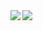 <a href="https://github.com/anuraghazra/github-readme-stats">
  <img align="left" src="https://github-readme-stats.vercel.app/api?username=TakumaIkeda&count_private=true&show_icons=true&include_all_commits=true" />
</a>
<a href="https://github.com/anuraghazra/github-readme-stats">
  <img align="left" src="https://github-readme-stats.vercel.app/api/top-langs/?username=TakumaIkeda&langs_count=5&include_all_commits=true" />
</a>

<!--
**TakumaIkeda/TakumaIkeda** is a ✨ _special_ ✨ repository because its `README.md` (this file) appears on your GitHub profile.

Here are some ideas to get you started:

- 🔭 I’m currently working on ...
- 🌱 I’m currently learning ...
- 👯 I’m looking to collaborate on ...
- 🤔 I’m looking for help with ...
- 💬 Ask me about ...
- 📫 How to reach me: ...
- 😄 Pronouns: ...
- ⚡ Fun fact: ...
-->
